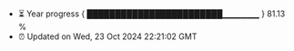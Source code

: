 - ⏳ Year progress { ████████████████████████▁▁▁▁▁▁ } 81.13 %
- ⏰ Updated on Wed, 23 Oct 2024 22:21:02 GMT

